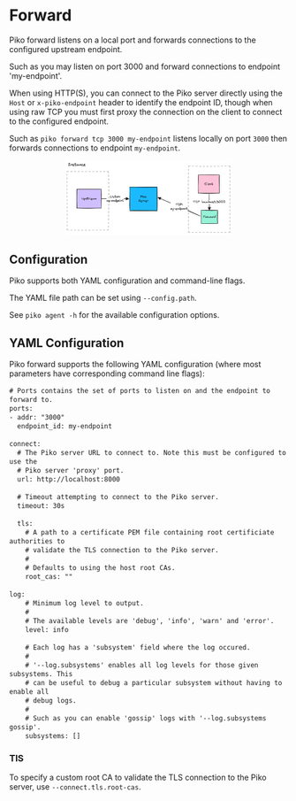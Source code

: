 # Forward

Piko forward listens on a local port and forwards connections to the configured
upstream endpoint.

Such as you may listen on port 3000 and forward connections to endpoint
'my-endpoint'.

When using HTTP(S), you can connect to the Piko server directly using the
`Host` or `x-piko-endpoint` header to identify the endpoint ID, though when
using raw TCP you must first proxy the connection on the client to connect
to the configured endpoint.

Such as `piko forward tcp 3000 my-endpoint` listens locally on port `3000` then
forwards connections to endpoint `my-endpoint`.

<p align="center">
  <img src="../../assets/images/forward.png" alt="overview" width="60%"/>
</p>

## Configuration

Piko supports both YAML configuration and command-line flags.

The YAML file path can be set using `--config.path`.

See `piko agent -h` for the available configuration options.

## YAML Configuration

Piko forward supports the following YAML configuration (where most parameters
have corresponding command line flags):

```
# Ports contains the set of ports to listen on and the endpoint to forward to.
ports:
- addr: "3000"
  endpoint_id: my-endpoint

connect:
  # The Piko server URL to connect to. Note this must be configured to use the
  # Piko server 'proxy' port.
  url: http://localhost:8000

  # Timeout attempting to connect to the Piko server.
  timeout: 30s

  tls:
    # A path to a certificate PEM file containing root certificiate authorities to
    # validate the TLS connection to the Piko server.
    #
    # Defaults to using the host root CAs.
    root_cas: ""

log:
    # Minimum log level to output.
    #
    # The available levels are 'debug', 'info', 'warn' and 'error'.
    level: info

    # Each log has a 'subsystem' field where the log occured.
    #
    # '--log.subsystems' enables all log levels for those given subsystems. This
    # can be useful to debug a particular subsystem without having to enable all
    # debug logs.
    #
    # Such as you can enable 'gossip' logs with '--log.subsystems gossip'.
    subsystems: []
```

### TlS

To specify a custom root CA to validate the TLS connection to the Piko server,
use `--connect.tls.root-cas`.
